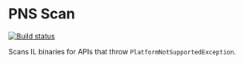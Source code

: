 # PNS Scan

[![Build status](https://ci.appveyor.com/api/projects/status/7flj8m2ko6jh9ng5/branch/master?svg=true)](https://ci.appveyor.com/project/terrajobst/pns-scan/branch/master)

Scans IL binaries for APIs that throw `PlatformNotSupportedException`.
